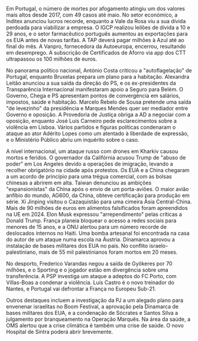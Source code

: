 Em Portugal, o número de mortes por afogamento atingiu um dos valores mais altos desde 2017, com 49 casos até maio. No setor económico, a Inditex anunciou lucros recorde, enquanto a Vale da Rosa viu a sua dívida perdoada para viabilizar a empresa. O IGCP realizou leilões de dívida a 10 e 29 anos, e o setor farmacêutico português aumentou as exportações para os EUA antes de novas tarifas. A TAP deverá pagar milhões à Azul até ao final do mês. A Vanpro, fornecedora da Autoeuropa, encerrou, resultando em desemprego. A subscrição de Certificados de Aforro via app dos CTT ultrapassou os 100 milhões de euros.

No panorama político nacional, António Costa criticou a "autoflagelação" de Portugal, enquanto Bruxelas prepara um plano para a habitação. Alexandra Leitão anunciou a sua saída da direção do PS, e os ex-presidentes da Transparência Internacional manifestaram apoio a Seguro para Belém. O Governo, Chega e PS apresentam pontos de convergência em salários, impostos, saúde e habitação. Marcelo Rebelo de Sousa pretende uma saída "de levezinho" da presidência e Marques Mendes quer ser mediador entre Governo e oposição. A Provedoria de Justiça obriga a AD a negociar com a oposição, enquanto José Luís Carneiro pede esclarecimentos sobre a violência em Lisboa. Vários partidos e figuras políticas condenaram o ataque ao ator Adérito Lopes como um atentado à liberdade de expressão, e o Ministério Público abriu um inquérito sobre o caso.

A nível internacional, um ataque russo com drones em Kharkiv causou mortos e feridos. O governador da Califórnia acusou Trump de "abuso de poder" em Los Angeles devido a operações de imigração, levando a recolher obrigatório na cidade após protestos. Os EUA e a China chegaram a um acordo de princípio para uma trégua comercial, com as bolsas chinesas a abrirem em alta. Taiwan denunciou as ambições "expansionistas" da China após o envio de um porta-aviões. O maior avião anfíbio do mundo, AG600, da China, obteve certificação para produção em série. Xi Jinping visitou o Cazaquistão para uma cimeira Ásia Central-China. Mais de 90 milhões de euros em alimentos falsificados foram apreendidos na UE em 2024. Elon Musk expressou "arrependimento" pelas críticas a Donald Trump. França planeia bloquear o acesso a redes sociais para menores de 15 anos, e a ONU alertou para um número recorde de deslocados internos no Haiti. Uma bomba artesanal foi encontrada na casa do autor de um ataque numa escola na Áustria. Dinamarca aprovou a instalação de bases militares dos EUA no país. No conflito israelo-palestiniano, mais de 55 mil palestinianos foram mortos em 20 meses.

No desporto, Frederico Varandas negou a saída de Gyökeres por 70 milhões, e o Sporting e o jogador estão em divergência sobre uma transferência. A PSP investiga um ataque a adeptos do FC Porto, com Villas-Boas a condenar a violência. Luís Castro é o novo treinador do Nantes, e Portugal vai defrontar a França no Europeu Sub-21.

Outros destaques incluem a investigação da PJ a um alegado plano para envenenar israelitas no Boom Festival, a aprovação pela Dinamarca de bases militares dos EUA, e a condenação de Sócrates e Santos Silva a julgamento por branqueamento na Operação Marquês. Na área da saúde, a OMS alertou que a crise climática é também uma crise de saúde. O novo Hospital de Sintra poderá abrir brevemente.